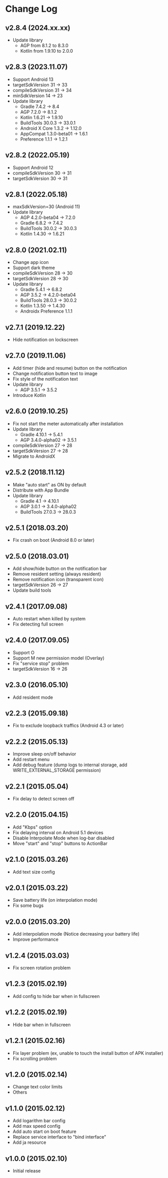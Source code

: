 Change Log
==========

v2.8.4 (2024.xx.xx)
-------------------
- Update library
  - AGP from 8.1.2 to 8.3.0
  - Kotlin from 1.9.10 to 2.0.0

v2.8.3 (2023.11.07)
-------------------
- Support Android 13
- targetSdkVersion 31 -> 33
- compileSdkVersion 31 -> 34
- minSdkVersion 14 -> 23
- Update library
  - Gradle 7.4.2 -> 8.4
  - AGP 7.2.0 -> 8.1.2
  - Kotlin 1.6.21 -> 1.9.10
  - BuildTools 30.0.3 -> 33.0.1
  - Android X Core 1.3.2 -> 1.12.0
  - AppCompat 1.3.0-beta01 -> 1.6.1
  - Preference 1.1.1 -> 1.2.1

v2.8.2 (2022.05.19)
-------------------
- Support Android 12
- compileSdkVersion 30 -> 31
- targetSdkVersion 30 -> 31

v2.8.1 (2022.05.18)
-------------------
- maxSdkVersion=30 (Android 11)
- Update library
  - AGP 4.2.0-beta04 -> 7.2.0
  - Gradle 6.8.2 -> 7.4.2
  - BuildTools 30.0.2 -> 30.0.3
  - Kotlin 1.4.30 -> 1.6.21

v2.8.0 (2021.02.11)
-------------------
- Change app icon
- Support dark theme
- compileSdkVersion 28 -> 30
- targetSdkVersion 28 -> 30
- Update library
  - Gradle 5.4.1 -> 6.8.2
  - AGP 3.5.2 -> 4.2.0-beta04
  - BuildTools 28.0.3 -> 30.0.2
  - Kotlin 1.3.50 -> 1.4.30
  - Androidx Preference 1.1.1

v2.7.1 (2019.12.22)
-------------------
- Hide notification on lockscreen

v2.7.0 (2019.11.06)
-------------------
- Add timer (hide and resume) button on the notification
- Change notification button text to image
- Fix style of the notification text
- Update library
  - AGP 3.5.1 -> 3.5.2
- Introduce Kotlin

v2.6.0 (2019.10.25)
-------------------
- Fix not start the meter automatically after installation
- Update library
  - Gradle 4.10.1 -> 5.4.1
  - AGP 3.4.0-alpha02 -> 3.5.1
- compileSdkVersion 27 -> 28
- targetSdkVersion 27 -> 28
- Migrate to AndroidX

v2.5.2 (2018.11.12)
-------------------
- Make "auto start" as ON by default
- Distribute with App Bundle
- Update library
  - Gradle 4.1 -> 4.10.1
  - AGP 3.0.1 -> 3.4.0-alpha02
  - BuildTools 27.0.3 -> 28.0.3

v2.5.1 (2018.03.20)
-------------------
- Fix crash on boot (Android 8.0 or later)

v2.5.0 (2018.03.01)
-------------------
- Add show/hide button on the notification bar
- Remove resident setting (always resident)
- Remove notification icon (transparent icon)
- targetSdkVersion 26 -> 27
- Update build tools

v2.4.1 (2017.09.08)
-------------------
- Auto restart when killed by system
- Fix detecting full screen

v2.4.0 (2017.09.05)
-------------------
- Support O
- Support M new permission model (Overlay)
- Fix "service stop" problem
- targetSdkVersion 16 -> 26

v2.3.0 (2016.05.10)
-------------------
- Add resident mode

v2.2.3 (2015.09.18)
-------------------
- Fix to exclude loopback traffics (Android 4.3 or later)

v2.2.2 (2015.05.13)
-------------------
- Improve sleep on/off behavior
- Add restart menu
- Add debug feature (dump logs to internal storage, add WRITE_EXTERNAL_STORAGE permission)

v2.2.1 (2015.05.04)
-------------------
- Fix delay to detect screen off

v2.2.0 (2015.04.15)
-------------------
- Add "Kbps" option
- Fix delaying interval on Android 5.1 devices
- Disable Interpolate Mode when log-bar disabled
- Move "start" and "stop" buttons to ActionBar

v2.1.0 (2015.03.26)
-------------------
- Add text size config

v2.0.1 (2015.03.22)
-------------------
- Save battery life (on interpolation mode)
- Fix some bugs

v2.0.0 (2015.03.20)
-------------------
- Add interpolation mode (Notice decreasing your battery life)
- Improve performance

v1.2.4 (2015.03.03)
-------------------
- Fix screen rotation problem

v1.2.3 (2015.02.19)
-------------------
- Add config to hide bar when in fullscreen

v1.2.2 (2015.02.19)
-------------------
- Hide bar when in fullscreen

v1.2.1 (2015.02.16)
-------------------
- Fix layer problem (ex, unable to touch the install button of APK installer)
- Fix scrolling problem

v1.2.0 (2015.02.14)
-------------------
- Change text color limits
- Others

v1.1.0 (2015.02.12)
-------------------
- Add logarithm bar config
- Add max speed config
- Add auto start on boot feature
- Replace service interface to "bind interface"
- Add ja resource

v1.0.0 (2015.02.10)
-------------------
- Initial release
